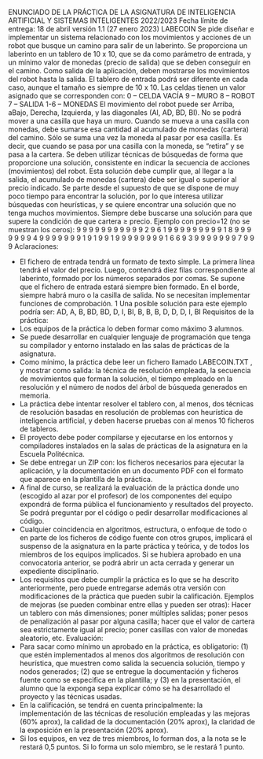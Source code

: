 ENUNCIADO DE LA PRÁCTICA DE LA ASIGNATURA DE INTELIGENCIA
ARTIFICIAL Y SISTEMAS INTELIGENTES 2022/2023
Fecha límite de entrega: 18 de abril versión 1.1 (27 enero 2023)
LABECOIN
Se pide diseñar e implementar un sistema relacionado con los movimientos y acciones de un robot que
busque un camino para salir de un laberinto. Se proporciona un laberinto en un tablero de 10 x 10, que se
da como parámetro de entrada, y un mínimo valor de monedas (precio de salida) que se deben conseguir
en el camino. Como salida de la aplicación, deben mostrarse los movimientos del robot hasta la salida. El
tablero de entrada podrá ser diferente en cada caso, aunque el tamaño es siempre de 10 x 10. Las celdas
tienen un valor asignado que se corresponden con:
0 – CELDA VACÍA 9 – MURO 8 – ROBOT 7 – SALIDA 1-6 – MONEDAS
El movimiento del robot puede ser Arriba, aBajo, Derecha, Izquierda, y las diagonales (AI, AD, BD, BI).
No se podrá mover a una casilla que haya un muro. Cuando se mueva a una casilla con monedas, debe
sumarse esa cantidad al acumulado de monedas (cartera) del camino. Sólo se suma una vez la moneda al
pasar por esa casilla. Es decir, que cuando se pasa por una casilla con la moneda, se “retira” y se pasa a la
cartera.
 Se deben utilizar técnicas de búsquedas de forma que proporcione una solución, consistente en indicar la
secuencia de acciones (movimientos) del robot. Esta solución debe cumplir que, al llegar a la salida, el
acumulado de monedas (cartera) debe ser igual o superior al precio indicado. Se parte desde el supuesto
de que se dispone de muy poco tiempo para encontrar la solución, por lo que interesa utilizar búsquedas
con heurísticas, y se quiere encontrar una solución que no tenga muchos movimientos. Siempre debe
buscarse una solución para que supere la condición de que cartera ≥ precio.
Ejemplo con precio=12 (no se muestran los ceros):
9 9 9 9 9 9 9 9 9 9
9 2 9 6 1 9
9 9 9 9 9 9 9
9 1 8 9 9 9
9 9 9 9 4 9
9 9 9 9 9
9 1 9 1 9
9 1 9 9 9 9 9 9 9
9 1 6 6 9 3 9
9 9 9 9 9 9 7 9 9 9
Aclaraciones:
- El fichero de entrada tendrá un formato de texto simple. La primera línea tendrá el valor del precio.
Luego, contendrá diez filas correspondiente al laberinto, formado por los números separados por comas.
Se supone que el fichero de entrada estará siempre bien formado. En el borde, siempre habrá muro o la
casilla de salida. No se necesitan implementar funciones de comprobación.
1
Una posible solución para este ejemplo podría ser:
AD, A, B, BD, BD, D, I, BI, B, B, B, D, D, D, I, BI
Requisitos de la práctica:
- Los equipos de la práctica lo deben formar como máximo 3 alumnos.
- Se puede desarrollar en cualquier lenguaje de programación que tenga su compilador y entorno instalado
en las salas de prácticas de la asignatura.
- Como mínimo, la práctica debe leer un fichero llamado LABECOIN.TXT , y mostrar como salida: la
técnica de resolución empleada, la secuencia de movimientos que forman la solución, el tiempo empleado
en la resolución y el número de nodos del árbol de búsqueda generados en memoria.
- La práctica debe intentar resolver el tablero con, al menos, dos técnicas de resolución basadas en
resolución de problemas con heurística de inteligencia artificial, y deben hacerse pruebas con al menos 10
ficheros de tableros.
- El proyecto debe poder compilarse y ejecutarse en los entornos y compiladores instalados en la salas
de prácticas de la asignatura en la Escuela Politécnica.
- Se debe entregar un ZIP con: los ficheros necesarios para ejecutar la aplicación, y la documentación en
un documento PDF con el formato que aparece en la plantilla de la práctica.
- A final de curso, se realizará la evaluación de la práctica donde uno (escogido al azar por el profesor) de
los componentes del equipo expondrá de forma pública el funcionamiento y resultados del proyecto. Se
podrá preguntar por el código o pedir desarrollar modificaciones al código.
- Cualquier coincidencia en algoritmos, estructura, o enfoque de todo o en parte de los ficheros de código
fuente con otros grupos, implicará el suspenso de la asignatura en la parte práctica y teórica, y de todos
los miembros de los equipos implicados. Si se hubiera aprobado en una convocatoria anterior, se podrá
abrir un acta cerrada y generar un expediente disciplinario.
- Los requisitos que debe cumplir la práctica es lo que se ha descrito anteriormente, pero puede entregarse
además otra versión con modificaciones de la práctica que pueden subir la calificación. Ejemplos de
mejoras (se pueden combinar entre ellas y pueden ser otras): Hacer un tablero con más dimensiones;
poner múltiples salidas; poner pesos de penalización al pasar por alguna casilla; hacer que el valor de
cartera sea estrictamente igual al precio; poner casillas con valor de monedas aleatorio, etc.
Evaluación:
- Para sacar como mínimo un aprobado en la práctica, es obligatorio: (1) que estén implementados al
menos dos algoritmos de resolución con heurística, que muestren como salida la secuencia solución,
tiempo y nodos generados; (2) que se entregue la documentación y ficheros fuente como se especifica en
la plantilla; y (3) en la presentación, el alumno que la exponga sepa explicar cómo se ha desarrollado el
proyecto y las técnicas usadas.
- En la calificación, se tendrá en cuenta principalmente: la implementación de las técnicas de resolución
empleadas y las mejoras (60% aprox), la calidad de la documentación (20% aprox), la claridad de la
exposición en la presentación (20% aprox).
- Si los equipos, en vez de tres miembros, lo forman dos, a la nota se le restará 0,5 puntos. Si lo forma un
solo miembro, se le restará 1 punto.